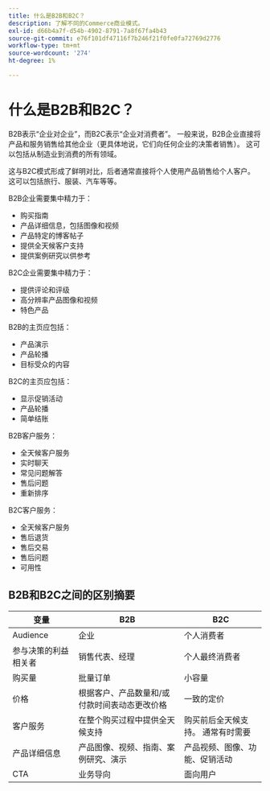 ```yaml
---
title: 什么是B2B和B2C？
description: 了解不同的Commerce商业模式。
exl-id: d66b4a7f-d54b-4902-8791-7a8f67fa4b43
source-git-commit: e76f101df47116f7b246f21f0fe0fa72769d2776
workflow-type: tm+mt
source-wordcount: '274'
ht-degree: 1%

---
```


# 什么是B2B和B2C？

B2B表示“企业对企业”，而B2C表示“企业对消费者”。 一般来说，B2B企业直接将产品和服务销售给其他企业（更具体地说，它们向任何企业的决策者销售）。 这可以包括从制造业到消费的所有领域。

这与B2C模式形成了鲜明对比，后者通常直接将个人使用产品销售给个人客户。 这可以包括旅行、服装、汽车等等。

B2B企业需要集中精力于：

- 购买指南
- 产品详细信息，包括图像和视频
- 产品特定的博客帖子
- 提供全天候客户支持
- 提供案例研究以供参考

B2C企业需要集中精力于：

- 提供评论和评级
- 高分辨率产品图像和视频
- 特色产品

B2B的主页应包括：

- 产品演示
- 产品轮播
- 目标受众的内容

B2C的主页应包括：

- 显示促销活动
- 产品轮播
- 简单结账

B2B客户服务：

- 全天候客户服务
- 实时聊天
- 常见问题解答
- 售后问题
- 重新排序

B2C客户服务：

- 全天候客户服务
- 售后退货
- 售后交易
- 售后问题
- 可用性

## B2B和B2C之间的区别摘要

| 变量 | B2B | B2C |
|----------|-----|-----|
| Audience | 企业 | 个人消费者 |
| 参与决策的利益相关者 | 销售代表、经理 | 个人最终消费者 |
| 购买量 | 批量订单 | 小容量 |
| 价格 | 根据客户、产品数量和/或付款时间表动态更改价格 | 一致的定价 |
| 客户服务 | 在整个购买过程中提供全天候支持 | 购买前后全天候支持。 通常有时需要 |
| 产品详细信息 | 产品图像、视频、指南、案例研究、演示 | 产品视频、图像、功能、促销活动 |
| CTA | 业务导向 | 面向用户 |
